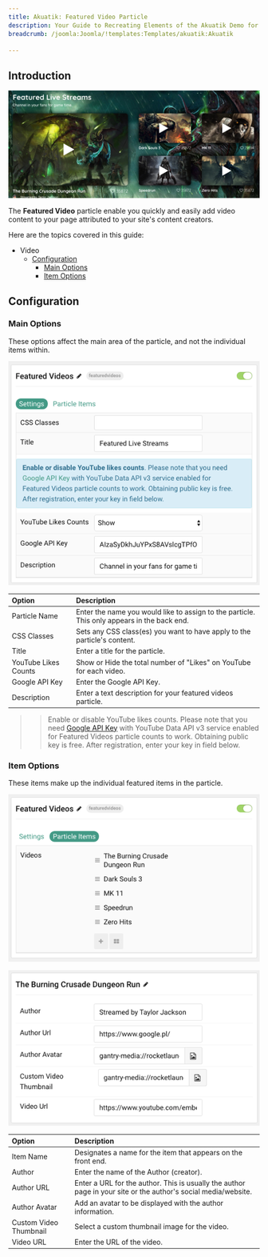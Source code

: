 ```yaml
---
title: Akuatik: Featured Video Particle
description: Your Guide to Recreating Elements of the Akuatik Demo for Joomla
breadcrumb: /joomla:Joomla/!templates:Templates/akuatik:Akuatik

---
```


## Introduction

![](assets/particle_featuredvideo1.png)

The **Featured Video** particle enable you quickly and easily add video content to your page attributed to your site's content creators.

Here are the topics covered in this guide:

* Video
    - [Configuration](#configuration)
        - [Main Options](#main-options)
        - [Item Options](#item-options)

## Configuration

### Main Options

These options affect the main area of the particle, and not the individual items within.

![](assets/particle_featuredvideo2.png)

| Option               | Description                                                                                 |
|:-------------------- |:------------------------------------------------------------------------------------------- |
| Particle Name        | Enter the name you would like to assign to the particle. This only appears in the back end. |
| CSS Classes          | Sets any CSS class(es) you want to have apply to the particle's content.                    |
| Title                | Enter a title for the particle.                                                             |
| YouTube Likes Counts | Show or Hide the total number of "Likes" on YouTube for each video.                         |
| Google API Key       | Enter the Google API Key.                                                                   |
| Description          | Enter a text description for your featured videos particle.                                 |

>> Enable or disable YouTube likes counts. Please note that you need [Google API Key](https://console.developers.google.com/apis/credentials) with YouTube Data API v3 service enabled for Featured Videos particle counts to work. Obtaining public key is free. After registration, enter your key in field below.

### Item Options

These items make up the individual featured items in the particle.

![](assets/particle_featuredvideo3.png)

![](assets/particle_featuredvideo4.png)

| Option                 | Description                                                                                                    |
|:---------------------- |:-------------------------------------------------------------------------------------------------------------- |
| Item Name              | Designates a name for the item that appears on the front end.                                                  |
| Author                 | Enter the name of the Author (creator).                                                                        |
| Author URL             | Enter a URL for the author. This is usually the author page in your site or the author's social media/website. |
| Author Avatar          | Add an avatar to be displayed with the author information.                                                     |
| Custom Video Thumbnail | Select a custom thumbnail image for the video.                                                                 |
| Video URL              | Enter the URL of the video.                                                                                    |
